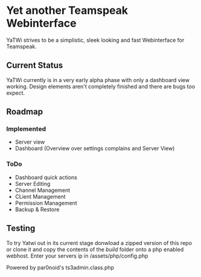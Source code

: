 # Yet another Teamspeak Webinterface  
YaTWi strives to be a simplistic, sleek looking and fast Webinterface for Teamspeak.  

## Current Status  
YaTWi currently is in a very early alpha phase with only a dashboard view working.
Design elements aren't completely finished and there are bugs too expect.  

## Roadmap  
### Implemented  
* Server view
* Dashboard (Overview over settings complains and Server View)  

### ToDo  
* Dashboard quick actions
* Server Editing
* Channel Management
* CLient Management
* Permission Management
* Backup & Restore  

## Testing  
To try Yatwi out in its current stage donwload a zipped version of this repo or clone it and copy the contents of the *build* folder onto a php enabled webhost. Enter your servers ip in /assets/php/config.php


Powered by par0noid's ts3admin.class.php
